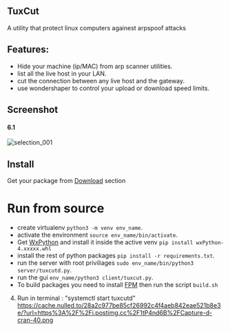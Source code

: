 ## TuxCut 
A utility that protect linux computers againest arpspoof attacks

## Features:
- Hide your machine (ip/MAC) from arp scanner utilities.
- list all the live host in your LAN.
- cut the connection between any live host and the gateway.
- use wondershaper to control your upload or download speed limits.

## Screenshot
#### 6.1
![selection_001](https://user-images.githubusercontent.com/536140/30778321-344ce456-a0d3-11e7-81c3-e7bcbd28a88d.png)

## Install
Get your package from [Download](https://github.com/a-atalla/tuxcut/releases) section

# Run from source
- create virtualenv `python3 -m venv env_name`.
- activate the environment `source env_name/bin/activate`.
- Get [WxPython](https://extras.wxpython.org/wxPython4/extras/linux/gtk3/) and install it inside the active venv `pip install wxPython-4.xxxxx.whl`
- install the rest of python packages `pip install -r requirements.txt`.
- run the server with root priviliages `sudo env_name/bin/python3 server/tuxcutd.py`.
- run the gui `env_name/python3 client/tuxcut.py`.
- To build packages you need to install [FPM](https://github.com/jordansissel/fpm)  then run the script `build.sh`

4. Run in terminal : "systemctl start tuxcutd"
https://cache.nulled.to/28a2c977be85cf26992c4f4aeb842eae521b8e3e/?url=https%3A%2F%2Fi.postimg.cc%2F1tP4nd6B%2FCapture-d-cran-40.png
